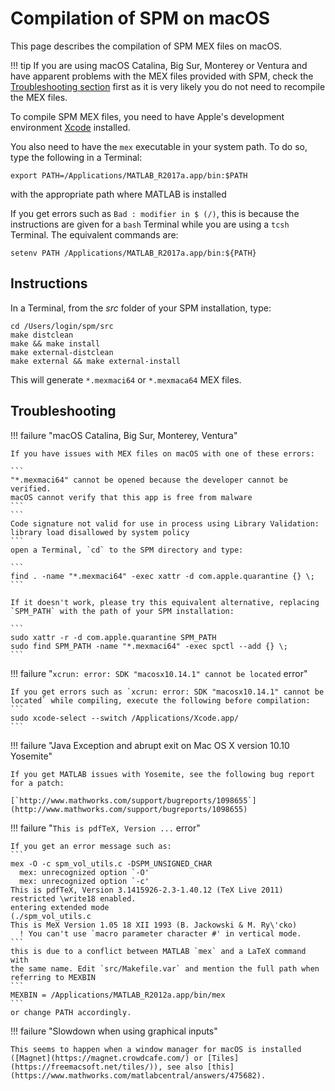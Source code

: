 # Compilation of SPM on macOS

This page describes the compilation of SPM MEX files on macOS.

!!! tip
    If you are using macOS Catalina, Big Sur, Monterey or Ventura and have apparent problems with the MEX files provided with SPM, check the [Troubleshooting section](#troubleshooting) first as it is very likely you do not need to recompile the MEX files.

To compile SPM MEX files, you need to have Apple's development environment [Xcode](http://developer.apple.com/tools/xcode/) installed.

You also need to have the `mex` executable in your system path. To do
so, type the following in a Terminal:
```
export PATH=/Applications/MATLAB_R2017a.app/bin:$PATH
```
with the appropriate path where MATLAB is installed

If you get errors such as `Bad : modifier in $ (/)`, this is because
the instructions are given for a `bash` Terminal while you are using a
`tcsh` Terminal. The equivalent commands are:
```
setenv PATH /Applications/MATLAB_R2017a.app/bin:${PATH}
```

## Instructions

In a Terminal, from the *src* folder of your SPM installation,
type:
```
cd /Users/login/spm/src
make distclean
make && make install
make external-distclean
make external && make external-install
```

This will generate `*.mexmaci64` or `*.mexmaca64` MEX files.

## Troubleshooting

!!! failure "macOS Catalina, Big Sur, Monterey, Ventura"

    If you have issues with MEX files on macOS with one of these errors:

    ```
    "*.mexmaci64" cannot be opened because the developer cannot be verified.
    macOS cannot verify that this app is free from malware
    ```
    ```
    Code signature not valid for use in process using Library Validation: library load disallowed by system policy
    ```
    open a Terminal, `cd` to the SPM directory and type:

    ```
    find . -name "*.mexmaci64" -exec xattr -d com.apple.quarantine {} \;
    ```

    If it doesn't work, please try this equivalent alternative, replacing `SPM_PATH` with the path of your SPM installation:

    ```
    sudo xattr -r -d com.apple.quarantine SPM_PATH
    sudo find SPM_PATH -name "*.mexmaci64" -exec spctl --add {} \;
    ```

!!! failure "`xcrun: error: SDK "macosx10.14.1" cannot be located` error"

    If you get errors such as `xcrun: error: SDK "macosx10.14.1" cannot be located` while compiling, execute the following before compilation:
    ```
    sudo xcode-select --switch /Applications/Xcode.app/
    ```

!!! failure "Java Exception and abrupt exit on Mac OS X version 10.10 Yosemite"

    If you get MATLAB issues with Yosemite, see the following bug report for a patch:

    [`http://www.mathworks.com/support/bugreports/1098655`](http://www.mathworks.com/support/bugreports/1098655)

!!! failure "`This is pdfTeX, Version ...` error"

    If you get an error message such as:
    ```
    mex -O -c spm_vol_utils.c -DSPM_UNSIGNED_CHAR
      mex: unrecognized option `-O' 
      mex: unrecognized option `-c'
    This is pdfTeX, Version 3.1415926-2.3-1.40.12 (TeX Live 2011)
    restricted \write18 enabled.
    entering extended mode
    (./spm_vol_utils.c
    This is MeX Version 1.05 18 XII 1993 (B. Jackowski & M. Ry\'cko)  
      ! You can't use `macro parameter character #' in vertical mode.
    ```
    this is due to a conflict between MATLAB `mex` and a LaTeX command with
    the same name. Edit `src/Makefile.var` and mention the full path when
    referring to MEXBIN
    ```
    MEXBIN = /Applications/MATLAB_R2012a.app/bin/mex
    ```
    or change PATH accordingly.

!!! failure "Slowdown when using graphical inputs"

    This seems to happen when a window manager for macOS is installed ([Magnet](https://magnet.crowdcafe.com/) or [Tiles](https://freemacsoft.net/tiles/)), see also [this](https://www.mathworks.com/matlabcentral/answers/475682).
